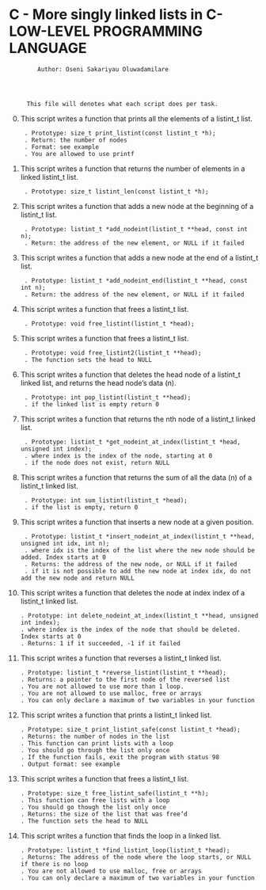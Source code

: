 #	C - More singly linked lists in C-LOW-LEVEL PROGRAMMING LANGUAGE



		    Author: Oseni Sakariyau Oluwadamilare




	     This file will denotes what each script does per task.


0. This script writes a function that prints all the elements of a listint_t list.

    	. Prototype: size_t print_listint(const listint_t *h);
    	. Return: the number of nodes
    	. Format: see example
    	. You are allowed to use printf


1. This script writes a function that returns the number of elements in a linked listint_t list.

    	. Prototype: size_t listint_len(const listint_t *h);

2. This script writes a function that adds a new node at the beginning of a listint_t list.

    	. Prototype: listint_t *add_nodeint(listint_t **head, const int n);
    	. Return: the address of the new element, or NULL if it failed

3. This script writes a function that adds a new node at the end of a listint_t list.

    	. Prototype: listint_t *add_nodeint_end(listint_t **head, const int n);
    	. Return: the address of the new element, or NULL if it failed

4. This script writes a function that frees a listint_t list.

    	. Prototype: void free_listint(listint_t *head);

5. This script writes a function that frees a listint_t list.

    	. Prototype: void free_listint2(listint_t **head);
    	. The function sets the head to NULL

6. This script writes a function that deletes the head node of a listint_t linked list, and returns the head node’s data (n).

    	. Prototype: int pop_listint(listint_t **head);
    	. if the linked list is empty return 0

7. This script writes a function that returns the nth node of a listint_t linked list.

    	. Prototype: listint_t *get_nodeint_at_index(listint_t *head, unsigned int index);
    	. where index is the index of the node, starting at 0
    	. if the node does not exist, return NULL

8. This script writes a function that returns the sum of all the data (n) of a listint_t linked list.

    	. Prototype: int sum_listint(listint_t *head);
    	. if the list is empty, return 0

9. This script writes a function that inserts a new node at a given position.

    	. Prototype: listint_t *insert_nodeint_at_index(listint_t **head, unsigned int idx, int n);
    	. where idx is the index of the list where the new node should be added. Index starts at 0
    	. Returns: the address of the new node, or NULL if it failed
    	. if it is not possible to add the new node at index idx, do not add the new node and return NULL

10. This script writes a function that deletes the node at index index of a listint_t linked list.

    	. Prototype: int delete_nodeint_at_index(listint_t **head, unsigned int index);
    	. where index is the index of the node that should be deleted. Index starts at 0
    	. Returns: 1 if it succeeded, -1 if it failed

11. This script writes a function that reverses a listint_t linked list.

    	. Prototype: listint_t *reverse_listint(listint_t **head);
    	. Returns: a pointer to the first node of the reversed list
    	. You are not allowed to use more than 1 loop.
    	. You are not allowed to use malloc, free or arrays
    	. You can only declare a maximum of two variables in your function


12. This script writes a function that prints a listint_t linked list.

    	. Prototype: size_t print_listint_safe(const listint_t *head);
    	. Returns: the number of nodes in the list
    	. This function can print lists with a loop
    	. You should go through the list only once
    	. If the function fails, exit the program with status 98
    	. Output format: see example


13. This script writes a function that frees a listint_t list.

    	. Prototype: size_t free_listint_safe(listint_t **h);
    	. This function can free lists with a loop
    	. You should go though the list only once
    	. Returns: the size of the list that was free’d
    	. The function sets the head to NULL


14. This script writes a function that finds the loop in a linked list.

    	. Prototype: listint_t *find_listint_loop(listint_t *head);
    	. Returns: The address of the node where the loop starts, or NULL if there is no loop
    	. You are not allowed to use malloc, free or arrays
    	. You can only declare a maximum of two variables in your function

